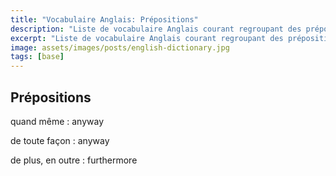```yaml
---
title: "Vocabulaire Anglais: Prépositions"
description: "Liste de vocabulaire Anglais courant regroupant des prépositions difficiles à mémoriser."
excerpt: "Liste de vocabulaire Anglais courant regroupant des prépositions difficiles à mémoriser."
image: assets/images/posts/english-dictionary.jpg
tags: [base]
---
```


## Prépositions

quand même
: anyway

de toute façon
: anyway

de plus, en outre
: furthermore
